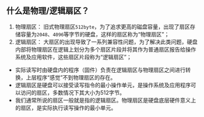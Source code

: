 ## 什么是物理/逻辑扇区？
1. 物理扇区：
旧式物理扇区`512byte`，为了追求更高的磁盘容量，出现了扇区存储容量为`2048`、`4096`等字节的硬盘，这样的扇区称为“物理扇区”；
2. 逻辑扇区：
大扇区的出现导致了一系列兼容性问题，为了解决此类问题，硬盘内部将物理扇区在逻辑上划分为多个扇区片段并将其作为普通扇区报告给操作系统及应用软件，这些扇区片段称为“逻辑扇区”；
- 实际读写时由硬盘内的程序（固件）负责在逻辑扇区与物理扇区之间进行转换，上层程序“感觉”不到物理扇区的存在。
- 逻辑扇区是硬盘可以接受读写指令的最小操作单元，是操作系统及应用程序可以访问的扇区，多数情况下其大小为512字节。
- 我们通常所说的扇区一般就是指的逻辑扇区。物理扇区是硬盘底层硬件意义上的扇区，是实际执行读写操作的最小单元。

